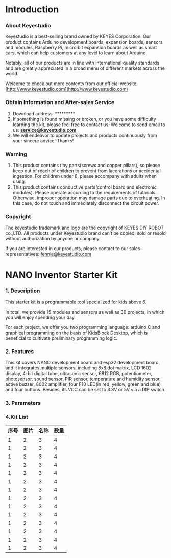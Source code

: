 # **Introduction**
### **About Keyestudio**

Keyestudio is a best-selling brand owned by KEYES Corporation. Our product contains Arduino development boards, expansion boards, sensors and modules, Raspberry Pi, micro:bit expansion boards as well as smart cars, which can help customers at any level to learn about Arduino.

Notably, all of our products are in line with international quality standards and are greatly appreciated in a broad menu of different markets across the world.

Welcome to check out more contents from our official website:[http://www.keyestudio.com](http://www.keyestudio.com)

### **Obtain Information and After-sales Service**

1. Download address: *********
2. If something is found missing or broken, or you have some difficulty learning the kit, please feel free to contact us. Welcome to send email to us: **service@keyestudio.com**
3. We will endeavor to update projects and products continuously from your sincere advice! Thanks!

### **Warning**

1. This product contains tiny parts(screws and copper pillars), so please keep out of reach of children to prevent from lacerations or accidental ingestion. For children under 8, please accompany with adults when using.
2. This product contains conductive parts(control board and electronic modules). Please operate according to the requirements of tutorials. Otherwise, improper operation may damage parts due to overheating. In this case, do not touch and immediately disconnect the circuit power.

### **Copyright**

The keyestudio trademark and logo are the copyright of KEYES DIY ROBOT co.,LTD. All products under Keyestudio brand can’t be copied, sold or resold without authorization by anyone or company.

If you are interested in our products, please contact to our sales representatives: fennie@keyestudio.com



# **NANO Inventor Starter Kit**

### **1. Description**

This starter kit is a programmable tool specialized for kids above 6. 

In total, we provide 15 modules and sensors as well as 30 projects, in which you will enjoy spending your day.

For each project, we offer you two programming language: arduino C and graphical programming on the basis of KidsBlock Desktop, which is beneficial to cultivate preliminary programming logic.

### **2. Features**

This kit covers NANO development board and esp32 development board, and it integrates multiple sensors, including 8x8 dot matrix, LCD 1602 display, 4-bit digital tube, ultrasonic sensor, 6812 RGB, potentiometer, photosensor, sound sensor, PIR sensor, temperature and humidity sensor, active buzzer, 8002 amplifier, four F10 LED(in red, yellow, green and blue) and four buttons. 
Besides, its VCC can be set to 3.3V or 5V via a DIP switch.

### **3. Parameters**



### **4.Kit List**

| 序号 | 图片 | 名称 | 数量 |
| :-- | :-- | :-- | :-- |
| 1 | 2 | 3 | 4 | 
| 1 | 2 | 3 | 4 | 
| 1 | 2 | 3 | 4 | 
| 1 | 2 | 3 | 4 | 
| 1 | 2 | 3 | 4 | 
| 1 | 2 | 3 | 4 | 
| 1 | 2 | 3 | 4 | 
| 1 | 2 | 3 | 4 | 
| 1 | 2 | 3 | 4 | 
| 1 | 2 | 3 | 4 | 
| 1 | 2 | 3 | 4 | 
| 1 | 2 | 3 | 4 | 
| 1 | 2 | 3 | 4 | 
| 1 | 2 | 3 | 4 | 
